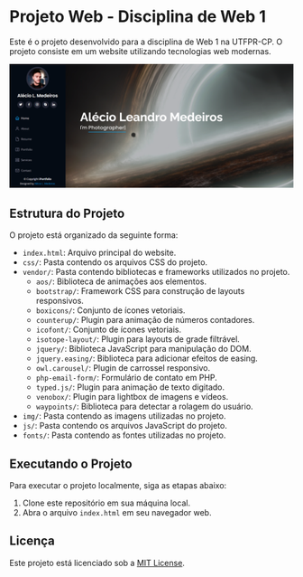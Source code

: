 # Projeto Web - Disciplina de Web 1

Este é o projeto desenvolvido para a disciplina de Web 1 na UTFPR-CP. O projeto consiste em um website utilizando tecnologias web modernas.

![Começo](https://github.com/AlexDeSaran/Portfolio/blob/main/assets/img/Capturar.PNG)

## Estrutura do Projeto

O projeto está organizado da seguinte forma:

- `index.html`: Arquivo principal do website.
- `css/`: Pasta contendo os arquivos CSS do projeto.
- `vendor/`: Pasta contendo bibliotecas e frameworks utilizados no projeto.
  - `aos/`: Biblioteca de animações aos elementos.
  - `bootstrap/`: Framework CSS para construção de layouts responsivos.
  - `boxicons/`: Conjunto de ícones vetoriais.
  - `counterup/`: Plugin para animação de números contadores.
  - `icofont/`: Conjunto de ícones vetoriais.
  - `isotope-layout/`: Plugin para layouts de grade filtrável.
  - `jquery/`: Biblioteca JavaScript para manipulação do DOM.
  - `jquery.easing/`: Biblioteca para adicionar efeitos de easing.
  - `owl.carousel/`: Plugin de carrossel responsivo.
  - `php-email-form/`: Formulário de contato em PHP.
  - `typed.js/`: Plugin para animação de texto digitado.
  - `venobox/`: Plugin para lightbox de imagens e vídeos.
  - `waypoints/`: Biblioteca para detectar a rolagem do usuário.
- `img/`: Pasta contendo as imagens utilizadas no projeto.
- `js/`: Pasta contendo os arquivos JavaScript do projeto.
- `fonts/`: Pasta contendo as fontes utilizadas no projeto.

## Executando o Projeto

Para executar o projeto localmente, siga as etapas abaixo:

1. Clone este repositório em sua máquina local.
2. Abra o arquivo `index.html` em seu navegador web.

## Licença

Este projeto está licenciado sob a [MIT License](LICENSE).